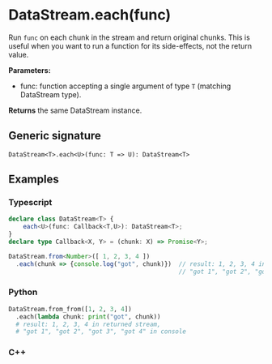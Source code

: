 # DataStream.each(func)

Run `func` on each chunk in the stream and return original chunks. This is
useful when you want to run a function for its side-effects, not the return
value.

**Parameters:**
- func: function accepting a single argument of type `T` (matching DataStream
  type).

**Returns** the same DataStream instance.

## Generic signature

```
DataStream<T>.each<U>(func: T => U): DataStream<T>
```

## Examples

### Typescript

```ts
declare class DataStream<T> {
    each<U>(func: Callback<T,U>): DataStream<T>;
}
declare type Callback<X, Y> = (chunk: X) => Promise<Y>;

DataStream.from<Number>([ 1, 2, 3, 4 ])
  .each(chunk => {console.log("got", chunk)})  // result: 1, 2, 3, 4 in returned stream,
                                               // "got 1", "got 2", "got 3", "got 4" in console
```

### Python

```python
DataStream.from_from([1, 2, 3, 4])
  .each(lambda chunk: print("got", chunk))
  # result: 1, 2, 3, 4 in returned stream,
  # "got 1", "got 2", "got 3", "got 4" in console
```

### C++

